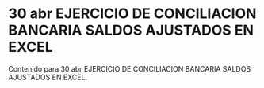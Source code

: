 # 30 abr  EJERCICIO DE CONCILIACION BANCARIA SALDOS AJUSTADOS EN EXCEL

Contenido para 30 abr  EJERCICIO DE CONCILIACION BANCARIA SALDOS AJUSTADOS EN EXCEL.